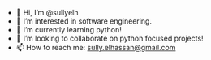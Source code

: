 - 👋 Hi, I’m @sullyelh
- 👀 I’m interested in software engineering.
- 🌱 I’m currently learning python!
- 💞️ I’m looking to collaborate on python focused projects!
- 📫 How to reach me: sully.elhassan@gmail.com

<!---
sullyelh/sullyelh is a ✨ special ✨ repository because its `README.md` (this file) appears on your GitHub profile.
You can click the Preview link to take a look at your changes.
--->
